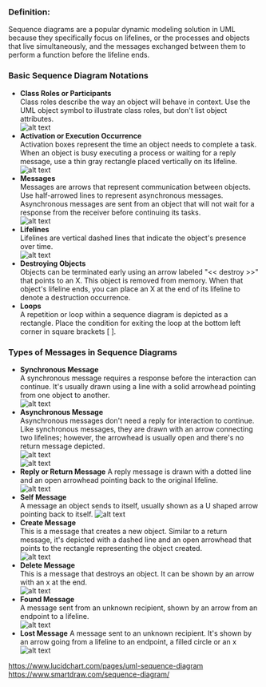 ### Definition:
Sequence diagrams are a popular dynamic modeling solution in UML because they specifically focus on lifelines, or the processes and objects that live simultaneously, and the messages exchanged between them to perform a function before the lifeline ends.

### Basic Sequence Diagram Notations
* **Class Roles or Participants**    
Class roles describe the way an object will behave in context. Use the UML object symbol to illustrate class roles, but don't list object attributes.      
![alt text](https://github.com/vectormars/CPP/blob/master/Design%20pattern/UML%20Sequence/image/component.jpg)
* **Activation or Execution Occurrence**     
Activation boxes represent the time an object needs to complete a task. When an object is busy executing a process or waiting for a reply message, use a thin gray rectangle placed vertically on its lifeline.
![alt text](https://github.com/vectormars/CPP/blob/master/Design%20pattern/UML%20Sequence/image/activation-or-execution.jpg)
* **Messages**      
Messages are arrows that represent communication between objects. Use half-arrowed lines to represent asynchronous messages. Asynchronous messages are sent from an object that will not wait for a response from the receiver before continuing its tasks.             
![alt text](https://github.com/vectormars/CPP/blob/master/Design%20pattern/UML%20Sequence/image/messages.jpg)
* **Lifelines**     
Lifelines are vertical dashed lines that indicate the object's presence over time.   
![alt text](https://github.com/vectormars/CPP/blob/master/Design%20pattern/UML%20Sequence/image/lifeline.jpg)
* **Destroying Objects**     
Objects can be terminated early using an arrow labeled "<< destroy >>" that points to an X. This object is removed from memory. When that object's lifeline ends, you can place an X at the end of its lifeline to denote a destruction occurrence.
* **Loops**    
A repetition or loop within a sequence diagram is depicted as a rectangle. Place the condition for exiting the loop at the bottom left corner in square brackets [ ].

### Types of Messages in Sequence Diagrams
* **Synchronous Message**     
A synchronous message requires a response before the interaction can continue. It's usually drawn using a line with a solid arrowhead pointing from one object to another.   
![alt text](https://github.com/vectormars/CPP/blob/master/Design%20pattern/UML%20Sequence/image/synchronous-message.jpg)
* **Asynchronous Message**    
Asynchronous messages don't need a reply for interaction to continue. Like synchronous messages, they are drawn with an arrow connecting two lifelines; however, the arrowhead is usually open and there's no return message depicted.     
![alt text](https://github.com/vectormars/CPP/blob/master/Design%20pattern/UML%20Sequence/image/simple-message.jpg)      
![alt text](https://github.com/vectormars/CPP/blob/master/Design%20pattern/UML%20Sequence/image/asynchronous-message.jpg)
* **Reply or Return Message**
A reply message is drawn with a dotted line and an open arrowhead pointing back to the original lifeline.    
![alt text](https://github.com/vectormars/CPP/blob/master/Design%20pattern/UML%20Sequence/image/reply-or-return-message.jpg)   
* **Self Message**       
A message an object sends to itself, usually shown as a U shaped arrow pointing back to itself.
![alt text](https://github.com/vectormars/CPP/blob/master/Design%20pattern/UML%20Sequence/image/self-message.jpg)
* **Create Message**    
This is a message that creates a new object. Similar to a return message, it's depicted with a dashed line and an open arrowhead that points to the rectangle representing the object created.     
![alt text](https://github.com/vectormars/CPP/blob/master/Design%20pattern/UML%20Sequence/image/create-message.jpg)
* **Delete Message**    
This is a message that destroys an object. It can be shown by an arrow with an x at the end.     
![alt text](https://github.com/vectormars/CPP/blob/master/Design%20pattern/UML%20Sequence/image/delete-message.jpg)
* **Found Message**   
A message sent from an unknown recipient, shown by an arrow from an endpoint to a lifeline.     
![alt text](https://github.com/vectormars/CPP/blob/master/Design%20pattern/UML%20Sequence/image/found-message.gif)
* **Lost Message**
A message sent to an unknown recipient. It's shown by an arrow going from a lifeline to an endpoint, a filled circle or an x
![alt text](https://github.com/vectormars/CPP/blob/master/Design%20pattern/UML%20Sequence/image/lost-message.gif)





https://www.lucidchart.com/pages/uml-sequence-diagram     
https://www.smartdraw.com/sequence-diagram/
